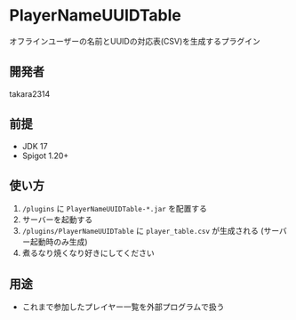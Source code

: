 # PlayerNameUUIDTable

オフラインユーザーの名前とUUIDの対応表(CSV)を生成するプラグイン

## 開発者

takara2314

## 前提

- JDK 17
- Spigot 1.20+

## 使い方

1. `/plugins` に `PlayerNameUUIDTable-*.jar` を配置する
2. サーバーを起動する
3. `/plugins/PlayerNameUUIDTable` に `player_table.csv` が生成される (サーバー起動時のみ生成)
4. 煮るなり焼くなり好きにしてください

## 用途

- これまで参加したプレイヤー一覧を外部プログラムで扱う